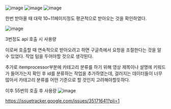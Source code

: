 ![image](https://sj-obsidian-bucket.s3.ap-northeast-2.amazonaws.com/7eba0e4bb644bf26b6d61a2b109760be.png)
![image](https://sj-obsidian-bucket.s3.ap-northeast-2.amazonaws.com/809e26a47fbfd81ce4143303f6981746.png)
![image](https://sj-obsidian-bucket.s3.ap-northeast-2.amazonaws.com/d139bcbe47f08ec4526cfac5ef555140.png)


한번 받아올 때 대략 10~11페이지정도 평균적으로 받아오는 것을 확인하였다.

![image](https://sj-obsidian-bucket.s3.ap-northeast-2.amazonaws.com/2d61510b435b04895f36c73adf3ee796.png)

3번정도 api 호출 시 사용량


이로써 호출할 때 연속적으로 받아오려고 하면 구글측에서 요청을 조절한다는 것을 알 수 있었다.
작업 텀을 두어야할 것으로 생각된다.

추가로 itemprocessor부분에 카테고리 분류를 하기 위해 영상 제목이나 설명에 키워드가 들어가는지 확인 후 id를 분류하는 작업을 추가하였는데, 걸러지는 데이터들이 너무 많아서 카테고리 분류를 어떤 기준으로 할 것인지 고려해야할듯하다.


이후 55번의 호출 후 사용량
![image](https://sj-obsidian-bucket.s3.ap-northeast-2.amazonaws.com/dc9b4def252ca175b09af0c6fb7939d0.png)


https://issuetracker.google.com/issues/35171641?pli=1
